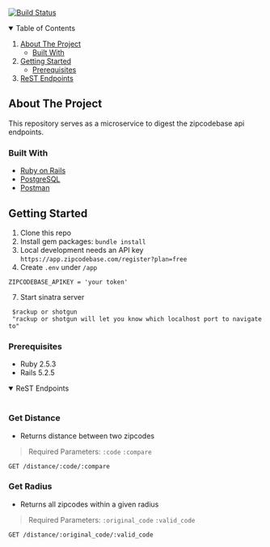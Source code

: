 <!--
*** Thanks for checking out the Best-README-Template. If you have a suggestion
*** that would make this better, please fork the repo and create a pull request
*** or simply open an issue with the tag "enhancement".
*** Thanks again! Now go create something AMAZING! :D
-->



<!-- PROJECT SHIELDS -->
<!--
*** I'm using markdown "reference style" links for readability.
*** Reference links are enclosed in brackets [ ] instead of parentheses ( ).
*** See the bottom of this document for the declaration of the reference variables
*** for contributors-url, forks-url, etc. This is an optional, concise syntax you may use.
*** https://www.markdownguide.org/basic-syntax/#reference-style-links
-->

[![Build Status](https://travis-ci.com/Level-turing-team/level-zipcode-microservice.svg?branch=main)](https://travis-ci.com/Level-turing-team/level-zipcode-microservice)
<!-- TABLE OF CONTENTS -->
<details open="open">
  <summary>Table of Contents</summary>
  <ol>
    <li>
      <a href="#about-the-project">About The Project</a>
      <ul>
        <li><a href="#built-with">Built With</a></li>
      </ul>
    </li>
    <li>
      <a href="#getting-started">Getting Started</a>
      <ul>
        <li><a href="#prerequisites">Prerequisites</a></li>
      </ul>
    </li>
    <li><a href="#rest-endpoints">ReST Endpoints</a></li>

  </ol>
</details>



<!-- ABOUT THE PROJECT -->
## About The Project
This repository serves as a microservice to digest the zipcodebase api endpoints. 


### Built With

* [Ruby on Rails](https://rubyonrails.org/)
* [PostgreSQL](https://www.postgresql.org/)
* [Postman](https://www.postman.com/)

<!-- GETTING STARTED -->
## Getting Started

1. Clone this repo
2. Install gem packages: `bundle install`
4. Local development needs an API key `https://app.zipcodebase.com/register?plan=free`
5. Create `.env` under `/app` 
```E.G
ZIPCODEBASE_APIKEY = 'your token'

```
7. Start sinatra server
```
 $rackup or shotgun
 "rackup or shotgun will let you know which localhost port to navigate to"
```
### Prerequisites

* Ruby 2.5.3
* Rails 5.2.5

<!-- USAGE EXAMPLES -->

<details open>
<summary>ReST Endpoints</summary>
<br>
  
### Get Distance
* Returns distance between two zipcodes
> Required Parameters: `:code` `:compare`
```
GET /distance/:code/:compare
```

### Get Radius
* Returns all zipcodes within a given radius
> Required Parameters: `:original_code` `:valid_code`
```
GET /distance/:original_code/:valid_code
```

</details>

